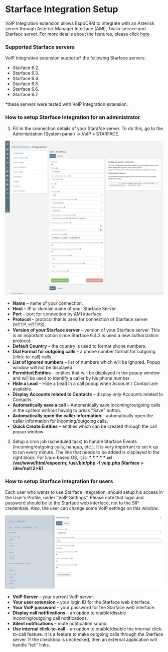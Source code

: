 # Starface Integration Setup

VoIP Integration extension allows EspoCRM to integrate with an Asterisk server through Asterisk Manager Interface (AMI), Twilio service and Starface server. For more details about the features, please click [here](https://www.espocrm.com/features/voip-integration/).

### Supported Starface servers

VoIP Integration extension supports* the following Starface servers:

* Starface 6.2.
* Starface 6.3.
* Starface 6.4.
* Starface 6.5.
* Starface 6.6.
* Starface 6.7.

\*these servers were tested with VoIP Integration extension.

### How to setup Starface Integration for an administrator

1. Fill in the connection details of your Starafce server. To do this, go to the Administration (System panel) -> VoIP » STARFACE.

![Starface integration config](starface_1.png)

* **Name** – name of your connection.
* **Host** – IP or domain name of your Starface Server.
* **Port** – port for connection by AMI interface.
* **Protocol** – protocol that is used for connection of Starface server (HTTP, HTTPS).
* **Version of your Starface server** – version of your Starface server. This is an important option since Starface 6.4.2 is used a new authorization protocol.
* **Default Country** – the country is used to format phone numbers.
* **Dial Format for outgoing calls** – a phone number format for outgoing (click-to-call) calls.
* **List of ignored numbers** – list of numbers which will be ignored. Popup window will not be displayed.
* **Permitted Entities** – entities that will be displayed in the popup window and will be used to identify a caller by his phone number.
* **Hide a Lead** – Hide a Lead in a call popup when Account / Contact are available.
* **Display Accounts related to Contacts** – display only Accounts related to Contacts.
* **Automatically save a call** – Automatically save incoming/outgoing calls in the system without having to press "Save" button.
* **Automatically open the caller information** – automatically open the caller information for incoming/outgoing calls.
* **Quick Create Entities** – entities which can be created through the call popup window.

2. Setup a cron job (scheduled task) to handle Starface Events (incoming/outgoing calls, hangup, etc.). It is very important to set it up to run every minute. The line that needs to be added is displayed in the right block. For linux-based OS, it is:
**\* \* \* \* \* cd /var/www/html/espocrm; /usr/bin/php -f voip.php Starface > /dev/null 2>&1**

### How to setup Starface Integration for users

Each user who wants to use Starface integration, should setup his access in the User’s Profile, under “VoIP Settings”. Please note that login and password should be to the Starface web interface, not to the SIP credentials. Also, the user can change some VoIP settings on this window.

![VoIP settings](starface_2.png)

* **VoIP Server** – your current VoIP server.
* **Your user extension** – your login ID for the Starface web interface.
* **Your VoIP password** – your password for the Starface web interface.
* **Display call notifications** – an option to enable/disable incoming/outgoing call notifications.
* **Silent notifications** – mute notification sound.
* **Use internal click-to-call** – an option to enable/disable the internal click-to-call feature. It is a feature to make outgoing calls through the Starface server. If the checkbox is unchecked, then an external application will handle “tel:” links.
